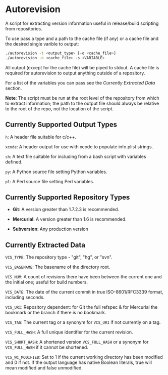 Autorevision
============

A script for extracting version information useful in release/build scripting from repositories.

To use pass a type and a path to the cache file (if any) or a cache file and the desired single varible to output:

```bash
./autorevision -t <output_type> [-o <cache_file>]
./autorevision -o <cache_file> -s <VARIABLE>
```

All output (except for the cache file) will be piped to stdout.
A cache file is required for autorevision to output anything outside of a repository.

For a list of the variables you can pass see the *Currently Extracted Data* section.

**Note**: The script must be run at the root level of the repository from which to extract information; the path to the output file should always be relative to the root of the repo, not the location of the script.


Currently Supported Output Types
--------------------------------

`h`: A header file suitable for c/c++.

`xcode`: A header output for use with xcode to populate info.plist strings.

`sh`: A text file suitable for including from a bash script with variables defined.

`py`: A Python source file setting Python variables.

`pl`: A Perl source file setting Perl variables.


Currently Supported Repository Types
------------------------------------

* **Git**: A version greater than 1.7.2.3 is recommended.

* **Mercurial**: A version greater than 1.6 is recommended.

* **Subversion**: Any production version

Currently Extracted Data
------------------------

`VCS_TYPE`: The repository type - "git", "hg", or "svn".

`VCS_BASENAME`: The basename of the directory root.

`VCS_NUM`: A count of revisions there have been between the current one and the initial one; useful for build numbers.

`VCS_DATE`: The date of the current commit in true ISO-8601/RFC3339 format, including seconds.

`VCS_URI`: Repository dependent: for Git the full refspec & for Mercurial the bookmark or the branch if there is no bookmark.

`VCS_TAG`: The current tag or a synonym for `VCS_URI` if not currently on a tag.

`VCS_FULL_HASH`: A full unique identifier for the current revision.

`VCS_SHORT_HASH`: A shortened version `VCS_FULL_HASH` or a synonym for `VCS_FULL_HASH` if it cannot be shortened.

`VCS_WC_MODIFIED`: Set to 1 if the current working directory has been modified and 0 if not. If the output language has native Boolean literals, true will mean modified and false unmodified.
